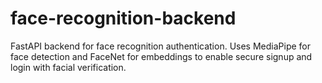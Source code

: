 # face-recognition-backend
FastAPI backend for face recognition authentication. Uses MediaPipe for face detection and FaceNet  for embeddings to enable secure signup and login with facial verification.

